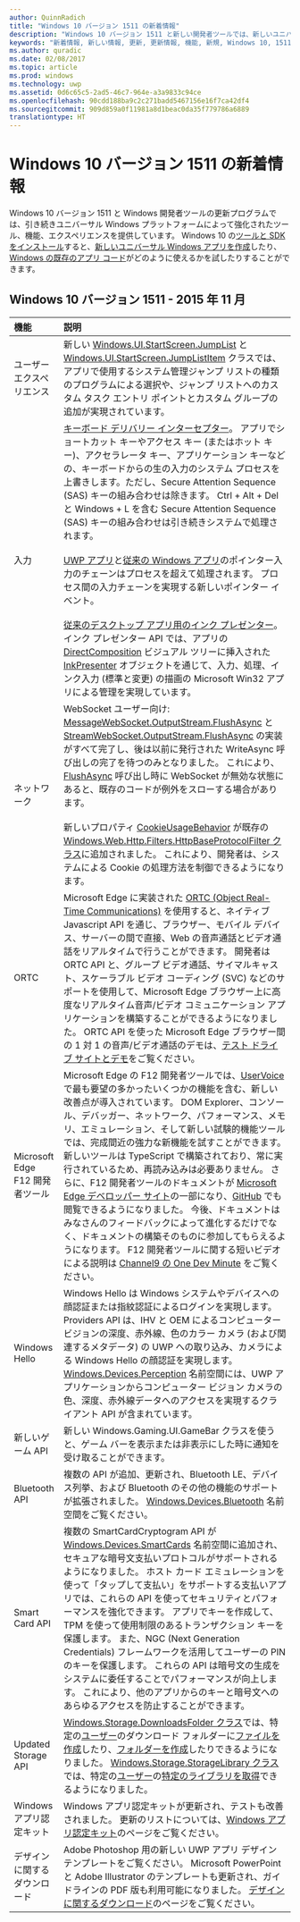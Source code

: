 ```yaml
---
author: QuinnRadich
title: "Windows 10 バージョン 1511 の新着情報"
description: "Windows 10 バージョン 1511 と新しい開発者ツールでは、新しいユニバーサル Windows プラットフォームによって強化されたツール、機能、エクスペリエンスを利用できます。"
keywords: "新着情報, 新しい情報, 更新, 更新情報, 機能, 新規, Windows 10, 1511, 11 月"
ms.author: quradic
ms.date: 02/08/2017
ms.topic: article
ms.prod: windows
ms.technology: uwp
ms.assetid: 0d6c65c5-2ad5-46c7-964e-a3a9833c94ce
ms.openlocfilehash: 90cdd188ba9c2c271badd5467156e16f7ca42df4
ms.sourcegitcommit: 909d859a0f11981a8d1beac0da35f779786a6889
translationtype: HT
---
```

# <a name="whats-new-in-windows-version-1511"></a>Windows 10 バージョン 1511 の新着情報

Windows 10 バージョン 1511 と Windows 開発者ツールの更新プログラムでは、引き続きユニバーサル Windows プラットフォームによって強化されたツール、機能、エクスペリエンスを提供しています。 Windows 10 の[ツールと SDK をインストール](http://go.microsoft.com/fwlink/?LinkId=821431)すると、[新しいユニバーサル Windows アプリを作成](https://msdn.microsoft.com/library/windows/apps/bg124288)したり、[Windows の既存のアプリ コード](https://msdn.microsoft.com/library/windows/apps/mt238321)がどのように使えるかを試したりすることができます。

## <a name="windows-10-version-1511---november-2015"></a>Windows 10 バージョン 1511 - 2015 年 11 月

機能 | 説明
 :---- | :----
 ユーザー エクスペリエンス | 新しい [Windows.UI.StartScreen.JumpList](https://msdn.microsoft.com/library/windows/apps/windows.ui.startscreen.aspx) と [Windows.UI.StartScreen.JumpListItem](https://msdn.microsoft.com/library/windows/apps/windows.ui.startscreen.aspx) クラスでは、アプリで使用するシステム管理ジャンプ リストの種類のプログラムによる選択や、ジャンプ リストへのカスタム タスク エントリ ポイントとカスタム グループの追加が実現されています。
 入力 | [キーボード デリバリー インターセプター](https://msdn.microsoft.com/library/windows/apps/windows.ui.input.keyboarddeliveryinterceptor.aspx)。 アプリでショートカット キーやアクセス キー (またはホット キー)、アクセラレータ キー、アプリケーション キーなどの、キーボードからの生の入力のシステム プロセスを上書きします。ただし、Secure Attention Sequence (SAS) キーの組み合わせは除きます。 Ctrl + Alt + Del と Windows + L を含む Secure Attention Sequence (SAS) キーの組み合わせは引き続きシステムで処理されます。 <br /><br />[UWP アプリ](https://msdn.microsoft.com/library/windows/apps/windows.ui.core.corewindow.aspx)と[従来の Windows アプリ](https://msdn.microsoft.com/library/windows/desktop/hh454903(v=vs.85).aspx)のポインター入力のチェーンはプロセスを超えて処理されます。 プロセス間の入力チェーンを実現する新しいポインター イベント。 <br /><br />[従来のデスクトップ アプリ用のインク プレゼンター](https://msdn.microsoft.com/library/windows/desktop/mt622165(v=vs.85).aspx)。 インク プレゼンター API では、アプリの [DirectComposition](https://msdn.microsoft.com/library/windows/desktop/hh437371(v=vs.85).aspx) ビジュアル ツリーに挿入された [InkPresenter](https://msdn.microsoft.com/library/windows/desktop/windows.ui.input.inking.inkpresenter.aspx) オブジェクトを通じて、入力、処理、インク入力 (標準と変更) の描画の Microsoft Win32 アプリによる管理を実現しています。
ネットワーク | WebSocket ユーザー向け: [MessageWebSocket.OutputStream.FlushAsync](https://msdn.microsoft.com/library/windows/apps/windows.storage.streams.datawriter.flushasync.aspx) と [StreamWebSocket.OutputStream.FlushAsync](https://msdn.microsoft.com/library/windows/apps/windows.storage.streams.datawriter.flushasync.aspx) の実装がすべて完了し、後は以前に発行された WriteAsync 呼び出しの完了を待つのみとなりました。 これにより、[FlushAsync](https://msdn.microsoft.com/library/windows/apps/windows.storage.streams.datawriter.flushasync.aspx) 呼び出し時に WebSocket が無効な状態にあると、既存のコードが例外をスローする場合があります。 <br /><br />新しいプロパティ [CookieUsageBehavior](https://msdn.microsoft.com/library/windows/apps/windows.web.http.filters.httpbaseprotocolfilter.aspx) が既存の [Windows.Web.Http.Filters.HttpBaseProtocolFilter クラス](https://msdn.microsoft.com/library/windows/apps/windows.web.http.filters.httpbaseprotocolfilter.aspx)に追加されました。 これにより、開発者は、システムによる Cookie の処理方法を制御できるようになります。
ORTC | Microsoft Edge に実装された [ORTC (Object Real-Time Communications)](https://msdn.microsoft.com/library/mt433097(v=vs.85).aspx) を使用すると、ネイティブ Javascript API を通じ、ブラウザー、モバイル デバイス、サーバーの間で直接、Web の音声通話とビデオ通話をリアルタイムで行うことができます。 開発者は ORTC API と、グループ ビデオ通話、サイマルキャスト、スケーラブル ビデオ コーディング (SVC) などのサポートを使用して、Microsoft Edge ブラウザー上に高度なリアルタイム音声/ビデオ コミュニケーション アプリケーションを構築することができるようになりました。 ORTC API を使った Microsoft Edge ブラウザー間の 1 対 1 の音声/ビデオ通話のデモは、[テスト ドライブ サイトとデモ](https://developer.microsoft.com/microsoft-edge/testdrive/demos/ortcdemo/)をご覧ください。
Microsoft Edge F12 開発者ツール | Microsoft Edge の F12 開発者ツールでは、[UserVoice](https://wpdev.uservoice.com/forums/257854-microsoft-edge-developer) で最も要望の多かったいくつかの機能を含む、新しい改善点が導入されています。 DOM Explorer、コンソール、デバッガー、ネットワーク、パフォーマンス、メモリ、エミュレーション、そして新しい試験的機能ツールでは、完成間近の強力な新機能を試すことができます。 新しいツールは TypeScript で構築されており、常に実行されているため、再読み込みは必要ありません。 さらに、F12 開発者ツールのドキュメントが [Microsoft Edge デベロッパー サイト](https://developer.microsoft.com/microsoft-edge/)の一部になり、[GitHub](https://github.com/MicrosoftEdge/MicrosoftEdge-Documentation) でも閲覧できるようになりました。 今後、ドキュメントはみなさんのフィードバックによって進化するだけでなく、ドキュメントの構築そのものに参加してもらえるようになります。 F12 開発者ツールに関する短いビデオによる説明は [Channel9 の One Dev Minute](https://channel9.msdn.com/Blogs/One-Dev-Minute/Microsoft-Edge-F12-tools) をご覧ください。
Windows Hello | Windows Hello は Windows システムやデバイスへの顔認証または指紋認証によるログインを実現します。 Providers API は、IHV と OEM によるコンピューター ビジョンの深度、赤外線、色のカラー カメラ (および関連するメタデータ) の UWP への取り込み、カメラによる Windows Hello の顔認証を実現します。 [Windows.Devices.Perception](https://msdn.microsoft.com/library/windows/apps/windows.devices.perception.aspx) 名前空間には、UWP アプリケーションからコンピューター ビジョン カメラの色、深度、赤外線データへのアクセスを実現するクライアント API が含まれています。
新しいゲーム API | 新しい Windows.Gaming.UI.GameBar クラスを使うと、ゲーム バーを表示または非表示にした時に通知を受け取ることができます。
Bluetooth API | 複数の API が追加、更新され、Bluetooth LE、デバイス列挙、および Bluetooth のその他の機能のサポートが拡張されました。 [Windows.Devices.Bluetooth](https://msdn.microsoft.com/library/windows/apps/windows.devices.bluetooth.aspx) 名前空間をご覧ください。
Smart Card API | 複数の SmartCardCryptogram API が [Windows.Devices.SmartCards](https://msdn.microsoft.com/library/windows/apps/windows.devices.smartcards.aspx) 名前空間に追加され、セキュアな暗号文支払いプロトコルがサポートされるようになりました。 ホスト カード エミュレーションを使って「タップして支払い」をサポートする支払いアプリでは、これらの API を使ってセキュリティとパフォーマンスを強化できます。 アプリでキーを作成して、TPM を使って使用制限のあるトランザクション キーを保護します。 また、NGC (Next Generation Credentials) フレームワークを活用してユーザーの PIN のキーを保護します。 これらの API は暗号文の生成をシステムに委任することでパフォーマンスが向上します。 これにより、他のアプリからのキーと暗号文へのあらゆるアクセスを防止することができます。
Updated Storage API | [Windows.Storage.DownloadsFolder クラス](https://msdn.microsoft.com/library/windows/apps/windows.storage.downloadsfolder.aspx)では、特定の[ユーザー](https://msdn.microsoft.com/library/windows/apps/windows.system.user.aspx)のダウンロード フォルダーに[ファイルを作成](https://msdn.microsoft.com/library/windows/apps/windows.storage.downloadsfolder.createfileforuserasync.aspx)したり、[フォルダーを作成](https://msdn.microsoft.com/library/windows/apps/windows.storage.downloadsfolder.createfolderforuserasync.aspx)したりできるようになりました。 [Windows.Storage.StorageLibrary クラス](https://msdn.microsoft.com/library/windows/apps/windows.storage.storagelibrary.aspx)では、特定の[ユーザー](https://msdn.microsoft.com/library/windows/apps/windows.system.user.aspx)の[特定のライブラリを取得](https://msdn.microsoft.com/library/windows/apps/windows.storage.storagelibrary.getlibraryforuserasync.aspx)できるようになりました。
Windows アプリ認定キット | Windows アプリ認定キットが更新され、テストも改善されました。 更新のリストについては、[Windows アプリ認定キット](https://developer.microsoft.com/windows/develop/app-certification-kit)のページをご覧ください。
デザインに関するダウンロード | Adobe Photoshop 用の新しい UWP アプリ デザイン テンプレートをご覧ください。 Microsoft PowerPoint と Adobe Illustrator のテンプレートも更新され、ガイドラインの PDF 版も利用可能になりました。 [デザインに関するダウンロード](https://developer.microsoft.com/windows/design/assets)のページをご覧ください。
